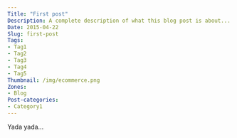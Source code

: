 ```yaml
---
Title: "First post"
Description: A complete description of what this blog post is about...
Date: 2015-04-22
Slug: first-post
Tags:
- Tag1
- Tag2
- Tag3
- Tag4
- Tag5
Thumbnail: /img/ecommerce.png
Zones:
- Blog
Post-categories:
- Category1
---
```


Yada yada...
